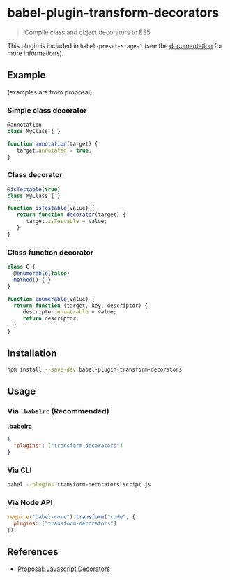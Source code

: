 # babel-plugin-transform-decorators

> Compile class and object decorators to ES5

This plugin is included in `babel-preset-stage-1` (see the [documentation](https://babeljs.io/docs/plugins/preset-stage-1/) for more informations).

## Example

(examples are from proposal)

### Simple class decorator

```js
@annotation
class MyClass { }

function annotation(target) {
   target.annotated = true;
}
```

### Class decorator

```js
@isTestable(true)
class MyClass { }

function isTestable(value) {
   return function decorator(target) {
      target.isTestable = value;
   }
}
```

### Class function decorator

```js
class C {
  @enumerable(false)
  method() { }
}

function enumerable(value) {
  return function (target, key, descriptor) {
     descriptor.enumerable = value;
     return descriptor;
  }
}
```

## Installation

```sh
npm install --save-dev babel-plugin-transform-decorators
```

## Usage

### Via `.babelrc` (Recommended)

**.babelrc**

```json
{
  "plugins": ["transform-decorators"]
}
```

### Via CLI

```sh
babel --plugins transform-decorators script.js
```

### Via Node API

```javascript
require("babel-core").transform("code", {
  plugins: ["transform-decorators"]
});
```

## References

* [Proposal: Javascript Decorators](https://github.com/wycats/javascript-decorators/blob/master/README.md)
